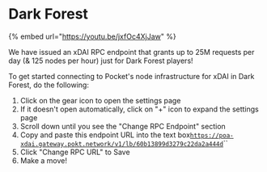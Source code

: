 # Dark Forest

{% embed url="https://youtu.be/jxfOc4XjJaw" %}

We have issued an xDAI RPC endpoint that grants up to 25M requests per day \(& 125 nodes per hour\) just for Dark Forest players!

To get started connecting to Pocket's node infrastructure for xDAI in Dark Forest, do the following:

1. Click on the gear icon to open the settings page
2. If it doesn't open automatically, click on "+" icon to expand the settings page
3. Scroll down until you see the "Change RPC Endpoint" section
4. Copy and paste this endpoint URL into the text box[`https://poa-xdai.gateway.pokt.network/v1/lb/60b13899d3279c22da2a444d`](https://poa-xdai.gateway.pokt.network/v1/lb/60b13899d3279c22da2a444d)\`\`
5. Click "Change RPC URL" to Save
6. Make a move!





